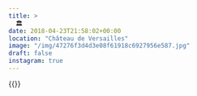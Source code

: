 ```yaml
---
title: >
  🏛
date: 2018-04-23T21:58:02+00:00
location: "Château de Versailles"
image: "/img/47276f3d4d3e08f61918c6927956e587.jpg"
draft: false
instagram: true
---
```


{{<photo src="/img/47276f3d4d3e08f61918c6927956e587.jpg">}}

